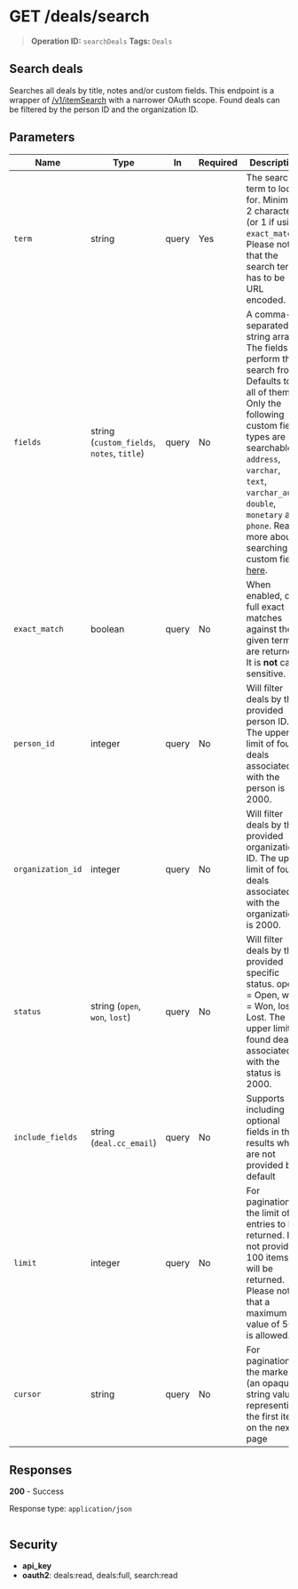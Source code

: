 # GET /deals/search

> **Operation ID:** `searchDeals`
> **Tags:** `Deals`

## Search deals

Searches all deals by title, notes and/or custom fields. This endpoint is a wrapper of <a href="https://developers.pipedrive.com/docs/api/v1/ItemSearch#searchItem">/v1/itemSearch</a> with a narrower OAuth scope. Found deals can be filtered by the person ID and the organization ID.

## Parameters

| Name | Type | In | Required | Description |
|------|------|-------|----------|-------------|
| `term` | string | query | Yes | The search term to look for. Minimum 2 characters (or 1 if using `exact_match`). Please note that the search term has to be URL encoded. |
| `fields` | string (`custom_fields`, `notes`, `title`) | query | No | A comma-separated string array. The fields to perform the search from. Defaults to all of them. Only the following custom field types are searchable: `address`, `varchar`, `text`, `varchar_auto`, `double`, `monetary` and `phone`. Read more about searching by custom fields <a href="https://support.pipedrive.com/en/article/search-finding-what-you-need#searching-by-custom-fields" target="_blank" rel="noopener noreferrer">here</a>. |
| `exact_match` | boolean | query | No | When enabled, only full exact matches against the given term are returned. It is <b>not</b> case sensitive. |
| `person_id` | integer | query | No | Will filter deals by the provided person ID. The upper limit of found deals associated with the person is 2000. |
| `organization_id` | integer | query | No | Will filter deals by the provided organization ID. The upper limit of found deals associated with the organization is 2000. |
| `status` | string (`open`, `won`, `lost`) | query | No | Will filter deals by the provided specific status. open = Open, won = Won, lost = Lost. The upper limit of found deals associated with the status is 2000. |
| `include_fields` | string (`deal.cc_email`) | query | No | Supports including optional fields in the results which are not provided by default |
| `limit` | integer | query | No | For pagination, the limit of entries to be returned. If not provided, 100 items will be returned. Please note that a maximum value of 500 is allowed. |
| `cursor` | string | query | No | For pagination, the marker (an opaque string value) representing the first item on the next page |

## Responses

**200** - Success

Response type: `application/json`

```

```


## Security

- **api_key**
- **oauth2**: deals:read, deals:full, search:read